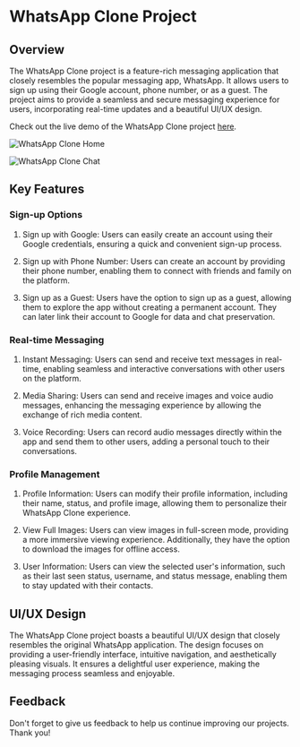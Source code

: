 # WhatsApp Clone Project

## Overview

The WhatsApp Clone project is a feature-rich messaging application that closely resembles the popular messaging app, WhatsApp. It allows users to sign up using their Google account, phone number, or as a guest. The project aims to provide a seamless and secure messaging experience for users, incorporating real-time updates and a beautiful UI/UX design.

Check out the live demo of the WhatsApp Clone project [here](https://whatsape.vercel.app/).

![WhatsApp Clone Home](https://firebasestorage.googleapis.com/v0/b/whatsapp-clone-b5e50.appspot.com/o/custome%2Fhome.png?alt=media&token=1dad4823-e22e-4cdb-aff4-5111f328bd18)

![WhatsApp Clone Chat](https://firebasestorage.googleapis.com/v0/b/whatsapp-clone-b5e50.appspot.com/o/custome%2Fchat.png?alt=media&token=44370540-b403-4459-b691-d5e5335610bd)

## Key Features

### Sign-up Options

1. Sign up with Google: Users can easily create an account using their Google credentials, ensuring a quick and convenient sign-up process.

2. Sign up with Phone Number: Users can create an account by providing their phone number, enabling them to connect with friends and family on the platform.

3. Sign up as a Guest: Users have the option to sign up as a guest, allowing them to explore the app without creating a permanent account. They can later link their account to Google for data and chat preservation.

### Real-time Messaging

1. Instant Messaging: Users can send and receive text messages in real-time, enabling seamless and interactive conversations with other users on the platform.

2. Media Sharing: Users can send and receive images and voice audio messages, enhancing the messaging experience by allowing the exchange of rich media content.

3. Voice Recording: Users can record audio messages directly within the app and send them to other users, adding a personal touch to their conversations.

### Profile Management

1. Profile Information: Users can modify their profile information, including their name, status, and profile image, allowing them to personalize their WhatsApp Clone experience.

2. View Full Images: Users can view images in full-screen mode, providing a more immersive viewing experience. Additionally, they have the option to download the images for offline access.

3. User Information: Users can view the selected user's information, such as their last seen status, username, and status message, enabling them to stay updated with their contacts.

## UI/UX Design

The WhatsApp Clone project boasts a beautiful UI/UX design that closely resembles the original WhatsApp application. The design focuses on providing a user-friendly interface, intuitive navigation, and aesthetically pleasing visuals. It ensures a delightful user experience, making the messaging process seamless and enjoyable.

## Feedback

Don't forget to give us feedback to help us continue improving our projects. Thank you!
